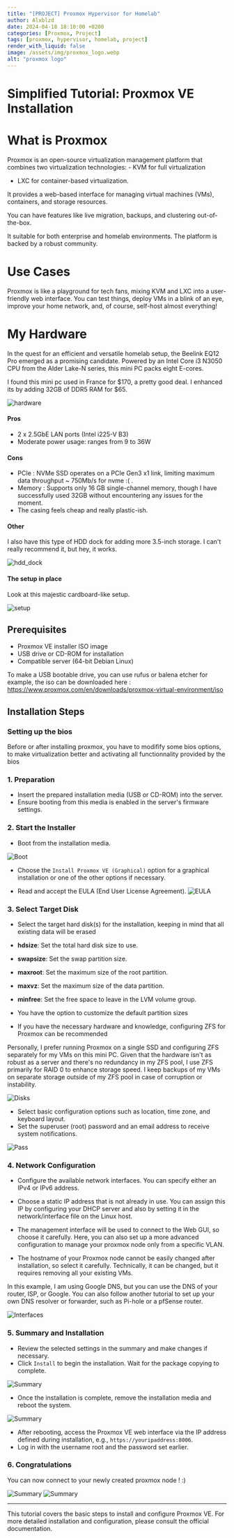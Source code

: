 ```yaml
---
title: "[PROJECT] Proxmox Hypervisor for Homelab"
author: Alxblzd
date: 2024-04-18 18:10:00 +0200
categories: [Proxmox, Project]
tags: [proxmox, hypervisor, homelab, project]
render_with_liquid: false
image: /assets/img/proxmox_logo.webp
alt: "proxmox logo"
---
```

# Simplified Tutorial: Proxmox VE Installation


# What is Proxmox

Proxmox is an open-source virtualization management platform that combines two virtualization technologies: - KVM for full virtualization 
- LXC for container-based virtualization. 

It provides a web-based interface for managing virtual machines (VMs), containers, and storage resources.

You can have features like live migration, backups, and clustering out-of-the-box. 

It suitable for both enterprise and homelab environments. The platform is backed by a robust community.

# Use Cases


Proxmox is like a playground for tech fans, mixing KVM and LXC into a user-friendly web interface. You can test things, deploy VMs in a blink of an eye, improve your home network, and, of course, self-host almost everything!


# My Hardware 

In the quest for an efficient and versatile homelab setup, the Beelink EQ12 Pro emerged as a promising candidate. Powered by an Intel Core i3 N3050 CPU from the Alder Lake-N series, this mini PC packs eight E-cores.

I found this mini pc used in France for $170, a pretty good deal. I  enhanced its by adding 32GB of DDR5 RAM for $65.


![hardware](assets/img/eq_12_pro.webp)

#### Pros
- 2 x  2.5GbE LAN ports (Intel i225-V B3)
- Moderate power usage: ranges from 9 to 36W

#### Cons
- PCIe : NVMe SSD operates on a PCIe Gen3 x1 link, limiting maximum data throughput ~ 750Mb/s for nvme :( .
- Memory  : Supports only 16 GB single-channel memory, though I have successfully used 32GB without encountering any issues for the moment.
- The casing feels cheap and really plastic-ish.


#### Other

I also have this type of HDD dock for adding more 3.5-inch storage. I can't really recommend it, but hey, it works.

![hdd_dock](assets/img/hdd_dock.webp)


#### The setup in place

Look at this majestic cardboard-like setup.

![setup](assets/img/setup.webp)




## Prerequisites

- Proxmox VE installer ISO image
- USB drive or CD-ROM for installation
- Compatible server (64-bit Debian Linux)

To make a USB bootable drive, you can use rufus or balena etcher for example, the iso can be downloaded here : 
https://www.proxmox.com/en/downloads/proxmox-virtual-environment/iso


## Installation Steps

### Setting up the bios

Before or after installing proxmox, you have to modifify some bios options, to make virtualization better and activating all functionnality provided by the bios

### 1. Preparation

- Insert the prepared installation media (USB or CD-ROM) into the server.
- Ensure booting from this media is enabled in the server's firmware settings.

### 2. Start the Installer

- Boot from the installation media.


![Boot](assets/img/proxmox/proxmox1.webp)

- Choose the `Install Proxmox VE (Graphical)` option for a graphical installation or one of the other options if necessary.

- Read and accept the EULA (End User License Agreement).
![EULA](assets/img/proxmox/proxmox2.webp)


### 3. Select Target Disk
- Select the target hard disk(s) for the installation, keeping in mind that all existing data will be erased

- **hdsize**: Set the total hard disk size to use.
- **swapsize**: Set the swap partition size.
- **maxroot**: Set the maximum size of the root partition.
- **maxvz**: Set the maximum size of the data partition.
- **minfree**: Set the free space to leave in the LVM volume group.

- You have the option to customize the default partition sizes
- If you have the necessary hardware and knowledge, configuring ZFS for Proxmox can be recommended

Personally, I prefer running Proxmox on a single SSD and configuring ZFS separately for my VMs on this mini PC. Given that the hardware isn't as robust as a server and there's no redundancy in my ZFS pool, I use ZFS primarily for RAID 0 to enhance storage speed. I keep backups of my VMs on separate storage outside of my ZFS pool in case of corruption or instability.

![Disks](assets/img/proxmox/proxmox3.webp)

- Select basic configuration options such as location, time zone, and keyboard layout.
- Set the superuser (root) password and an email address to receive system notifications.

![Pass](assets/img/proxmox/proxmox5.webp)


### 4. Network Configuration

- Configure the available network interfaces. You can specify either an IPv4 or IPv6 address.

- Choose a static IP address that is not already in use. You can assign this IP by configuring your DHCP server and also by setting it in the network/interface file on the Linux host.

- The management interface will be used to connect to the Web GUI, so choose it carefully. 
Here, you can also set up a more advanced configuration to manage your proxmox node only from a specific VLAN.

- The hostname of your Proxmox node cannot be easily changed after installation, so select it carefully. Technically, it can be changed, but it requires removing all your existing VMs.

In this example, I am using Google DNS, but you can use the DNS of your router, ISP, or Google. You can also follow another tutorial to set up your own DNS resolver or forwarder, such as Pi-hole or a pfSense router.

![Interfaces](assets/img/proxmox/proxmox6.webp)


### 5. Summary and Installation


- Review the selected settings in the summary and make changes if necessary.
- Click `Install` to begin the installation. Wait for the package copying to complete.

![Summary](assets/img/proxmox/proxmox7.webp)

- Once the installation is complete, remove the installation media and reboot the system.

![Summary](assets/img/proxmox/proxmox8.webp)

- After rebooting, access the Proxmox VE web interface via the IP address defined during installation, e.g., `https://youripaddress:8006`.
- Log in with the username root and the password set earlier.


### 6. Congratulations

You can now connect to your newly created proxmox node ! :)

![Summary](assets/img/proxmox/proxmox9.webp)
![Summary](assets/img/proxmox/proxmox10.webp)


---

This tutorial covers the basic steps to install and configure Proxmox VE. For more detailed installation and configuration, please consult the official documentation.
